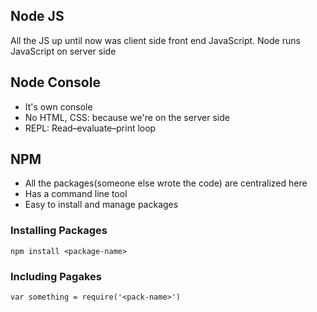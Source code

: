 ## Node JS

All the JS up until now was client side front end JavaScript. Node runs JavaScript on server side

## Node Console
- It's own console
- No HTML, CSS: because we're on the server side
- REPL: Read–evaluate–print loop

## NPM
- All the packages(someone else wrote the code) are centralized here
- Has a command line tool
- Easy to install and manage packages

### Installing Packages
```npm install <package-name>```

### Including Pagakes
```var something = require('<pack-name>')```